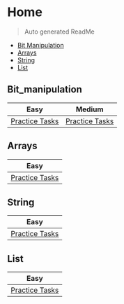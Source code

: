 # Home 

> Auto generated ReadMe

- [Bit Manipulation](#Bit_manipulation)
- [Arrays](#Arrays)
- [String](#String)
- [List](#List)

## Bit_manipulation

| Easy | Medium |
| --- | --- |
| [Practice Tasks](home/bit_manipulation/easy) | [Practice Tasks](home/bit_manipulation/medium) |

## Arrays

| Easy |
| --- |
| [Practice Tasks](home/arrays/easy) |

## String

| Easy |
| --- |
| [Practice Tasks](home/string/easy) |

## List

| Easy |
| --- |
| [Practice Tasks](home/list/easy) |

